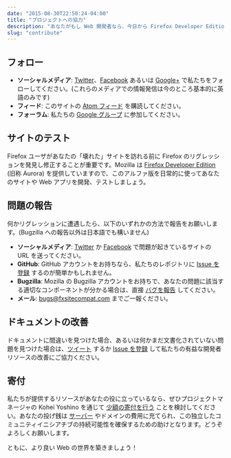 ```yaml
---
date: "2015-08-30T22:50:24-04:00"
title: "プロジェクトへの協力"
description: "あなたがもし Web 開発者なら、今日から Firefox Developer Edition を使って、私たちのボランティア活動に参加してください！"
slug: "contribute"
---
```

## フォロー

* **ソーシャルメディア**: [Twitter](https://twitter.com/FxSiteCompat)、[Facebook](https://www.facebook.com/FxSiteCompat) あるいは [Google+](https://plus.google.com/+FxSiteCompatibility) で私たちをフォローしてください。(これらのメディアでの情報発信は今のところ基本的に英語のみです)
* **フィード**: このサイトの [Atom フィード](/ja/index.xml) を購読してください。
* **フォーラム**: 私たちの [Google グループ](https://groups.google.com/forum/#!forum/fxsitecompat) に参加してください。

## サイトのテスト

Firefox ユーザがあなたの「壊れた」サイトを訪れる前に Firefox のリグレッションを発見し修正することが重要です。Mozilla は [Firefox Developer Edition](https://www.mozilla.org/ja/firefox/developer/) (旧称 Aurora) を提供していますので、このアルファ版を日常的に使ってあなたのサイトや Web アプリを開発、テストしましょう。

## 問題の報告

何かリグレッションに遭遇したら、以下のいずれかの方法で報告をお願いします。(Bugzilla への報告以外は日本語でも構いません)

* **ソーシャルメディア**: [Twitter](https://twitter.com/intent/tweet?text=@fxsitecompat&related=fxsitecompat) か [Facebook](https://www.facebook.com/messages/633917723366737) で問題が起きているサイトの URL を送ってください。
* **GitHub**: GitHub アカウントをお持ちなら、私たちのレポジトリに [Issue を登録](https://github.com/fxsitecompat/reports/issues/new) するのが簡単かもしれません。
* **Bugzilla**: Mozilla の Bugzilla アカウントをお持ちで、あなたの問題に該当する適切なコンポーネントが分かる場合は、直接 [バグを報告](https://bugzilla.mozilla.org/enter_bug.cgi?product=Core&keywords=regression%2C%20site-compat&cc=kohei.yoshino@gmail.com) してください。
* **メール**: [bugs@fxsitecompat.com](mailto:bugs@fxsitecompat.com) までご一報ください。

## ドキュメントの改善

ドキュメントに間違いを見つけた場合、あるいは何かまだ文書化されていない問題を見つけた場合は、[ツイート](https://twitter.com/intent/tweet?text=@fxsitecompat&related=fxsitecompat) するか [Issue を登録](https://github.com/fxsitecompat/www.fxsitecompat.com/issues/new) して私たちの有益な開発者リソースの改善にご協力ください。

## 寄付

私たちが提供するリソースがあなたの役に立っているなら、ぜひプロジェクトマネージャの Kohei Yoshino を通じて [少額の寄付を行う](https://www.paypal.me/kohei/3) ことを検討してください。あなたの投げ銭は [サーバー](https://www.digitalocean.com/?refcode=79ce8405cfad) やドメインの費用に充てられ、この独立したコミュニティイニシアチブの持続可能性を確保するための助けとなります。どうぞよろしくお願いします。

ともに、より良い Web の世界を築きましょう！
